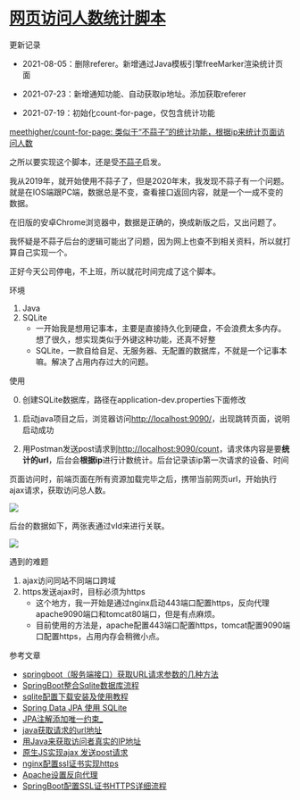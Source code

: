 # [网页访问人数统计脚本](https://meethigher.top/blog/2021/count-for-page/)

更新记录

* 2021-08-05：删除referer。新增通过Java模板引擎freeMarker渲染统计页面

* 2021-07-23：新增通知功能、自动获取ip地址。添加获取referer

* 2021-07-19：初始化count-for-page，仅包含统计功能

[meethigher/count-for-page: 类似于“不蒜子”的统计功能，根据ip来统计页面访问人数](https://github.com/meethigher/count-for-page)

之所以要实现这个脚本，还是受[不蒜子](http://busuanzi.ibruce.info/)启发。

我从2019年，就开始使用不蒜子了，但是2020年末，我发现不蒜子有一个问题。就是在IOS端跟PC端，数据总是不变，查看接口返回内容，就是一个一成不变的数据。

在旧版的安卓Chrome浏览器中，数据是正确的，换成新版之后，又出问题了。

我怀疑是不蒜子后台的逻辑可能出了问题，因为网上也查不到相关资料，所以就打算自己实现一个。

正好今天公司停电，不上班，所以就花时间完成了这个脚本。

环境

1. Java
2. SQLite
   * 一开始我是想用记事本，主要是直接持久化到硬盘，不会浪费太多内存。想了很久，想实现类似于外键这种功能，还真不好整
   * SQLite，一款自给自足、无服务器、无配置的数据库，不就是一个记事本嘛。解决了占用内存过大的问题。

使用

0. 创建SQLite数据库，路径在application-dev.properties下面修改

1. 启动java项目之后，浏览器访问[http://localhost:9090/](http://localhost:9090/)，出现跳转页面，说明启动成功
2. 用Postman发送post请求到[http://localhost:9090/count](http://localhost:9090/count)，请求体内容是要**统计的url**，后台会**根据ip**进行计数统计。后台记录该ip第一次请求的设备、时间

页面访问时，前端页面在所有资源加载完毕之后，携带当前网页url，开始执行ajax请求，获取访问总人数。

![](https://meethigher.top/blog/2021/count-for-page/1.png)

后台的数据如下，两张表通过vId来进行关联。

![](https://meethigher.top/blog/2021/count-for-page/2.png)

遇到的难题

1. ajax访问同站不同端口跨域
2. https发送ajax时，目标必须为https
   * 这个地方，我一开始是通过nginx启动443端口配置https，反向代理apache9090端口和tomcat80端口，但是有点麻烦。
   * 目前使用的方法是，apache配置443端口配置https，tomcat配置9090端口配置https，占用内存会稍微小点。

参考文章

* [springboot（服务端接口）获取URL请求参数的几种方法](https://www.cnblogs.com/zhanglijun/p/9403483.html)
* [SpringBoot整合Sqlite数据库流程](https://www.cnblogs.com/zblwyj/p/10668803.html)
* [sqlite配置下载安装及使用教程](https://blog.csdn.net/qq_16093323/article/details/88226397)
* [Spring Data JPA 使用 SQLite](https://blog.csdn.net/rocshaw/article/details/102495924)
* [JPA注解添加唯一约束_](https://blog.csdn.net/qq_38705025/article/details/86636818)
* [java获取请求的url地址 ](https://www.cnblogs.com/pxblog/p/10523013.html)
* [用Java来获取访问者真实的IP地址](https://blog.csdn.net/qq_36411874/article/details/79938439)
* [原生JS实现ajax 发送post请求 ](https://www.cnblogs.com/e0yu/p/7055347.html)
* [nginx配置ssl证书实现https ](https://www.cnblogs.com/zhoudawei/p/9257276.html)
* [Apache设置反向代理](https://blog.csdn.net/zhangrouzhu/article/details/80986082)
* [SpringBoot配置SSL证书HTTPS详细流程](https://blog.csdn.net/qq_20051535/article/details/108249482)

